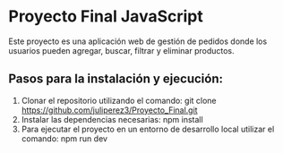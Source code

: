 <h1>Proyecto Final JavaScript</h1>
Este proyecto es una aplicación web de gestión de pedidos donde los usuarios pueden agregar, buscar, filtrar y eliminar productos.

<h2>Pasos para la instalación y ejecución:</h2>

1. Clonar el repositorio utilizando el comando: git clone https://github.com/juliperez3/Proyecto_Final.git
2. Instalar las dependencias necesarias: npm install
3. Para ejecutar el proyecto en un entorno de desarrollo local utilizar el comando: npm run dev
